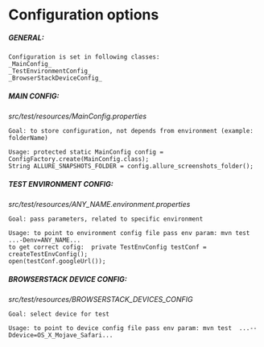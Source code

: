# Configuration options

##### GENERAL:  

	Configuration is set in following classes:  
	_MainConfig_  
	_TestEnvironmentConfig_  
	_BrowserStackDeviceConfig_  

##### MAIN CONFIG:  

_src/test/resources/MainConfig.properties_  

	Goal: to store configuration, not depends from environment (example: folderName)  
	  
	Usage: protected static MainConfig config = ConfigFactory.create(MainConfig.class); 
	String ALLURE_SNAPSHOTS_FOLDER = config.allure_screenshots_folder();  
	
##### TEST ENVIRONMENT CONFIG:
	
_src/test/resources/ANY_NAME.environment.properties_  

	Goal: pass parameters, related to specific environment  
	  
	Usage: to point to environment config file pass env param: mvn test  ...-Denv=ANY_NAME...  
	to get correct cofig:  private TestEnvConfig testConf = createTestEnvConfig();  
	open(testConf.googleUrl());  
	
##### BROWSERSTACK DEVICE CONFIG:  

_src/test/resources/BROWSERSTACK_DEVICES_CONFIG_  

	Goal: select device for test  
	
	Usage: to point to device config file pass env param: mvn test  ...--Ddevice=OS_X_Mojave_Safari...
		   
	